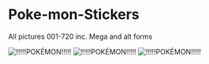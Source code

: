 # Poke-mon-Stickers
All pictures 001-720 inc. Mega and alt forms


![!!!!!POKÉMON!!!!!](http://i.imgur.com/eoE44Kx.png)
![!!!!!POKÉMON!!!!!](http://i.imgur.com/ftEEYMA.png)
![!!!!!POKÉMON!!!!!](http://i.imgur.com/1ZAvxgz.png)
